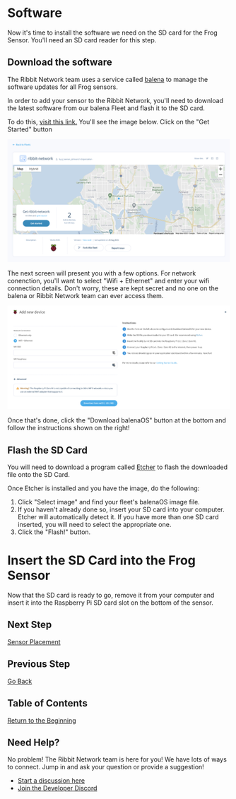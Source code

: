 # Software

Now it's time to install the software we need on the SD card for the Frog Sensor. You'll need an SD card reader for this step.

## Download the software
The Ribbit Network team uses a service called [balena](https://www.balena.io/) to manage the software updates for all Frog sensors.

In order to add your sensor to the Ribbit Network, you'll need to download the latest software from our balena Fleet and flash it to the SD card.

To do this, [visit this link.](https://hub.balena.io/g_keenan_johnson1/ribbit-network) You'll see the image below. Click on the "Get Started" button

![Balena Fleet](images/balena_fleet.png)

The next screen will present you with a few options. For network conenction, you'll want to select "Wifi + Ethernet" and enter your wifi connection details. Don't worry, these are kept secret and no one on the balena or Ribbit Network team can ever access them.

![Balena Download](images/balena_image_download.png)

Once that's done, click the "Download balenaOS" button at the bottom and follow the instructions shown on the right!

## Flash the SD Card

You will need to download a program called [Etcher](https://www.balena.io/etcher/) to flash the downloaded file onto the SD Card.

Once Etcher is installed and you have the image, do the following:

1. Click "Select image" and find your fleet's balenaOS image file.
2. If you haven't already done so, insert your SD card into your computer. Etcher will automatically detect it. If you have more than one SD card inserted, you will need to select the appropriate one.
3. Click the "Flash!" button.

# Insert the SD Card into the Frog Sensor
Now that the SD card is ready to go, remove it from your computer and insert it into the Raspberry Pi SD card slot on the bottom of the sensor.

## Next Step
[Sensor Placement](6-sensor-placement.md)

## Previous Step
[Go Back](4-electronics.md)

## Table of Contents
[Return to the Beginning](0-start-here.md)

## Need Help?
No problem! The Ribbit Network team is here for you! We have lots of ways to connect. Jump in and ask your question or provide a suggestion!
* [Start a discussion here](https://github.com/Ribbit-Network/ribbit-network-frog-sensor/discussions/new)
* [Join the Developer Discord](https://discord.gg/vq8PkDb2TC)
